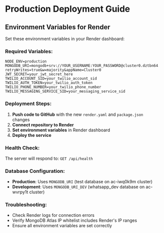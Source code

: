 # Production Deployment Guide

## Environment Variables for Render

Set these environment variables in your Render dashboard:

### Required Variables:
```
NODE_ENV=production
MONGODB_URI=mongodb+srv://YOUR_USERNAME:YOUR_PASSWORD@cluster0.dztbn64.mongodb.net/test?retryWrites=true&w=majority&appName=Cluster0
JWT_SECRET=your_jwt_secret_here
TWILIO_ACCOUNT_SID=your_twilio_account_sid
TWILIO_AUTH_TOKEN=your_twilio_auth_token
TWILIO_PHONE_NUMBER=your_twilio_phone_number
TWILIO_MESSAGING_SERVICE_SID=your_messaging_service_sid
```

### Deployment Steps:

1. **Push code to GitHub** with the new `render.yaml` and `package.json` changes
2. **Connect repository to Render**
3. **Set environment variables** in Render dashboard
4. **Deploy the service**

### Health Check:
The server will respond to: `GET /api/health`

### Database Configuration:
- **Production**: Uses `MONGODB_URI` (test database on ac-iwq0k9m cluster)
- **Development**: Uses `MONGODB_URI_DEV` (whatsapp_dev database on ac-wvrpy1t cluster)

### Troubleshooting:
- Check Render logs for connection errors
- Verify MongoDB Atlas IP whitelist includes Render's IP ranges
- Ensure all environment variables are set correctly 